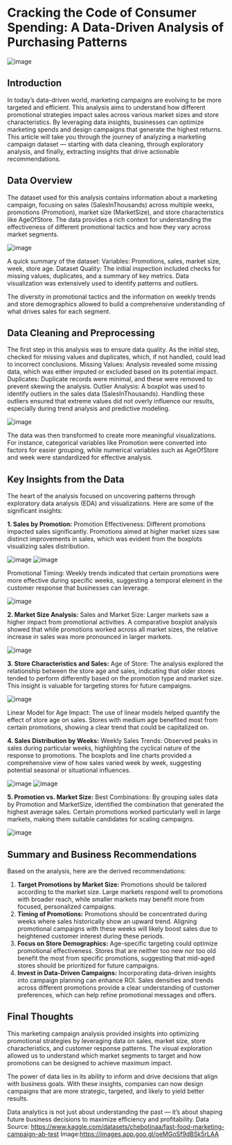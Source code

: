 # Cracking the Code of Consumer Spending: A Data-Driven Analysis of Purchasing Patterns
![image](https://github.com/user-attachments/assets/5defa4ef-4a67-4098-82be-9013655ca88f)

## Introduction 

In today’s data-driven world, marketing campaigns are evolving to be more targeted and efficient. This analysis aims to understand how different promotional strategies impact sales across various market sizes and store characteristics. By leveraging data insights, businesses can optimize marketing spends and design campaigns that generate the highest returns.
This article will take you through the journey of analyzing a marketing campaign dataset — starting with data cleaning, through exploratory analysis, and finally, extracting insights that drive actionable recommendations.

## Data Overview
The dataset used for this analysis contains information about a marketing campaign, focusing on sales (SalesInThousands) across multiple weeks, promotions (Promotion), market size (MarketSize), and store characteristics like AgeOfStore. The data provides a rich context for understanding the effectiveness of different promotional tactics and how they vary across market segments.

![image](https://github.com/user-attachments/assets/1c8bb595-ccf5-4291-83d2-3712387c5337)

A quick summary of the dataset:
Variables: Promotions, sales, market size, week, store age.
Dataset Quality: The initial inspection included checks for missing values, duplicates, and a summary of key metrics. Data visualization was extensively used to identify patterns and outliers.

The diversity in promotional tactics and the information on weekly trends and store demographics allowed to build a comprehensive understanding of what drives sales for each segment.

## Data Cleaning and Preprocessing
The first step in this analysis was to ensure data quality. As the initial step, checked for missing values and duplicates, which, if not handled, could lead to incorrect conclusions.
Missing Values: Analysis revealed some missing data, which was either imputed or excluded based on its potential impact.
Duplicates: Duplicate records were minimal, and these were removed to prevent skewing the analysis.
Outlier Analysis: A boxplot was used to identify outliers in the sales data (SalesInThousands). Handling these outliers ensured that extreme values did not overly influence our results, especially during trend analysis and predictive modeling.

![image](https://github.com/user-attachments/assets/3dd17708-dc82-4dcf-9831-ed020b93cacf)

The data was then transformed to create more meaningful visualizations. For instance, categorical variables like Promotion were converted into factors for easier grouping, while numerical variables such as AgeOfStore and week were standardized for effective analysis.

## Key Insights from the Data
The heart of the analysis focused on uncovering patterns through exploratory data analysis (EDA) and visualizations. Here are some of the significant insights:

**1. Sales by Promotion:**
Promotion Effectiveness: Different promotions impacted sales significantly. Promotions aimed at higher market sizes saw distinct improvements in sales, which was evident from the boxplots visualizing sales distribution.

![image](https://github.com/user-attachments/assets/81d1b41c-92ca-410b-8255-a152c5ff4a31)
![image](https://github.com/user-attachments/assets/fec7a1e6-7234-4174-98dc-7e89c62fc0ef)

Promotional Timing: Weekly trends indicated that certain promotions were more effective during specific weeks, suggesting a temporal element in the customer response that businesses can leverage.

![image](https://github.com/user-attachments/assets/25a31e66-f7eb-4834-98ce-08e0a2fbb293)

**2. Market Size Analysis:**
Sales and Market Size: Larger markets saw a higher impact from promotional activities. A comparative boxplot analysis showed that while promotions worked across all market sizes, the relative increase in sales was more pronounced in larger markets.

![image](https://github.com/user-attachments/assets/832fdc02-f7e4-4448-8653-89d574503a90)

**3. Store Characteristics and Sales:**
Age of Store: The analysis explored the relationship between the store age and sales, indicating that older stores tended to perform differently based on the promotion type and market size. This insight is valuable for targeting stores for future campaigns.

![image](https://github.com/user-attachments/assets/ab4c6be3-e023-41b9-9601-67ffb470702c)

Linear Model for Age Impact: The use of linear models helped quantify the effect of store age on sales. Stores with medium age benefited most from certain promotions, showing a clear trend that could be capitalized on.

**4. Sales Distribution by Weeks:**
Weekly Sales Trends: Observed peaks in sales during particular weeks, highlighting the cyclical nature of the response to promotions. The boxplots and line charts provided a comprehensive view of how sales varied week by week, suggesting potential seasonal or situational influences.

![image](https://github.com/user-attachments/assets/4876872f-3f5c-4933-aea7-8079f1ef13c6)
![image](https://github.com/user-attachments/assets/6a89b3a3-c04d-40d4-b548-2235197782a1)

**5. Promotion vs. Market Size:**
Best Combinations: By grouping sales data by Promotion and MarketSize, identified the combination that generated the highest average sales. Certain promotions worked particularly well in large markets, making them suitable candidates for scaling campaigns.

![image](https://github.com/user-attachments/assets/538d54f7-8afb-44be-a104-4c5ab4b62d87)


## Summary and Business Recommendations
Based on the analysis, here are the derived recommendations:
1. **Target Promotions by Market Size:** Promotions should be tailored according to the market size. Large markets respond well to promotions with broader reach, while smaller markets may benefit more from focused, personalized campaigns.
2. **Timing of Promotions:** Promotions should be concentrated during weeks where sales historically show an upward trend. Aligning promotional campaigns with these weeks will likely boost sales due to heightened customer interest during these periods.
3. **Focus on Store Demographics:** Age-specific targeting could optimize promotional effectiveness. Stores that are neither too new nor too old benefit the most from specific promotions, suggesting that mid-aged stores should be prioritized for future campaigns.
4. **Invest in Data-Driven Campaigns:** Incorporating data-driven insights into campaign planning can enhance ROI. Sales densities and trends across different promotions provide a clear understanding of customer preferences, which can help refine promotional messages and offers.


## Final Thoughts
This marketing campaign analysis provided insights into optimizing promotional strategies by leveraging data on sales, market size, store characteristics, and customer response patterns. The visual exploration allowed us to understand which market segments to target and how promotions can be designed to achieve maximum impact.

The power of data lies in its ability to inform and drive decisions that align with business goals. With these insights, companies can now design campaigns that are more strategic, targeted, and likely to yield better results.


Data analytics is not just about understanding the past — it’s about shaping future business decisions to maximize efficiency and profitability.
Data Source: https://www.kaggle.com/datasets/chebotinaa/fast-food-marketing-campaign-ab-test
Image:https://images.app.goo.gl/oeMGoSf9dBSk5rLAA

